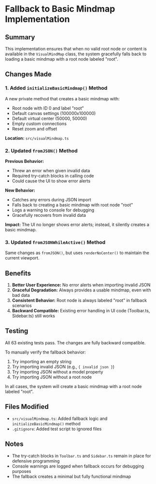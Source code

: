 # Fallback to Basic Mindmap Implementation

## Summary

This implementation ensures that when no valid root node or content is available in the `VisualMindMap` class, the system gracefully falls back to loading a basic mindmap with a root node labeled "root".

## Changes Made

### 1. Added `initializeBasicMindmap()` Method

A new private method that creates a basic mindmap with:
- Root node with ID 0 and label "root"
- Default canvas settings (100000x100000)
- Default virtual center (50000, 50000)
- Empty custom connections
- Reset zoom and offset

**Location:** `src/visualMindmap.ts`

### 2. Updated `fromJSON()` Method

**Previous Behavior:**
- Threw an error when given invalid data
- Required try-catch blocks in calling code
- Could cause the UI to show error alerts

**New Behavior:**
- Catches any errors during JSON import
- Falls back to creating a basic mindmap with root node "root"
- Logs a warning to console for debugging
- Gracefully recovers from invalid data

**Impact:** The UI no longer shows error alerts; instead, it silently creates a basic mindmap.

### 3. Updated `fromJSONWhileActive()` Method

Same changes as `fromJSON()`, but uses `renderNoCenter()` to maintain the current viewport.

## Benefits

1. **Better User Experience:** No error alerts when importing invalid JSON
2. **Graceful Degradation:** Always provides a usable mindmap, even with bad data
3. **Consistent Behavior:** Root node is always labeled "root" in fallback scenarios
4. **Backward Compatible:** Existing error handling in UI code (Toolbar.ts, Sidebar.ts) still works

## Testing

All 63 existing tests pass. The changes are fully backward compatible.

To manually verify the fallback behavior:
1. Try importing an empty string
2. Try importing invalid JSON (e.g., `{ invalid json }`)
3. Try importing JSON without a model property
4. Try importing JSON without a root node

In all cases, the system will create a basic mindmap with a root node labeled "root".

## Files Modified

- `src/visualMindmap.ts`: Added fallback logic and `initializeBasicMindmap()` method
- `.gitignore`: Added test script to ignored files

## Notes

- The try-catch blocks in `Toolbar.ts` and `Sidebar.ts` remain in place for defensive programming
- Console warnings are logged when fallback occurs for debugging purposes
- The fallback creates a minimal but fully functional mindmap
